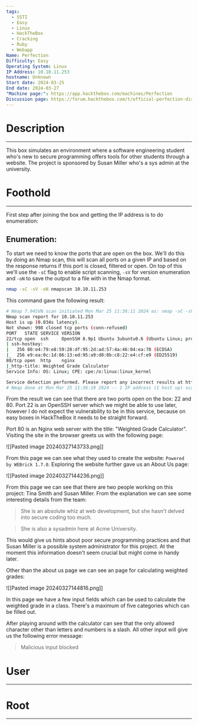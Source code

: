 ```yaml
---
tags:
  - SSTI
  - Easy
  - Linux
  - HackTheBox
  - Cracking
  - Ruby
  - Webapp
Name: Perfection
Difficulty: Easy
Operating System: Linux
IP Address: 10.10.11.253
hostname: Unknown
Start date: 2024-03-25
End date: 2024-03-27
"Machine page:": https://app.hackthebox.com/machines/Perfection
Discussion page: https://forum.hackthebox.com/t/official-perfection-discussion/309066
---
```

# Description
---
This box simulates an environment where a software engineering student who's new to secure programming offers tools for other students through a website. The project is sponsored by Susan Miller who's a sys admin at the university.
# Foothold
---
First step after joining the box and getting the IP address is to do enumeration:
## Enumeration:
To start we need to know the ports that are open on the box. We'll do this by doing an Nmap scan, this will scan all ports on a given IP and based on the response returns if this port is closed, filtered or open. On top of this we'll use the `-sC` flag to enable script scanning, `-sV` for version enumeration and `-oN` to save the output to a file with in the Nmap format.

```sh
nmap -sC -sV -oN nmapscan 10.10.11.253
```

This command gave the following result:

```sh
# Nmap 7.94SVN scan initiated Mon Mar 25 11:36:11 2024 as: nmap -sC -sV -oN nmapscan 10.10.11.253
Nmap scan report for 10.10.11.253
Host is up (0.034s latency).
Not shown: 998 closed tcp ports (conn-refused)
PORT   STATE SERVICE VERSION
22/tcp open  ssh     OpenSSH 8.9p1 Ubuntu 3ubuntu0.6 (Ubuntu Linux; protocol 2.0)
| ssh-hostkey: 
|   256 80:e4:79:e8:59:28:df:95:2d:ad:57:4a:46:04:ea:70 (ECDSA)
|_  256 e9:ea:0c:1d:86:13:ed:95:a9:d0:0b:c8:22:e4:cf:e9 (ED25519)
80/tcp open  http    nginx
|_http-title: Weighted Grade Calculator
Service Info: OS: Linux; CPE: cpe:/o:linux:linux_kernel

Service detection performed. Please report any incorrect results at https://nmap.org/submit/ .
# Nmap done at Mon Mar 25 11:36:19 2024 -- 1 IP address (1 host up) scanned in 8.04 seconds
```

From the result we can see that there are two ports open on the box: 22 and 80. Port 22 is an OpenSSH server which we might be able to use later, however I do not expect the vulnerability to be in this service, because on easy boxes in HackTheBox it needs to be straight forward.

Port 80 is an Nginx web server with the title: "Weighted Grade Calculator". Visiting the site in the browser greets us with the following page:

![[Pasted image 20240327143733.png]]

From this page we can see what they used to create the website: `Powered by WEBrick 1.7.0`.
Exploring the website further gave us an About Us page:

![[Pasted image 20240327144236.png]]

From this page we can see that there are two people working on this project: Tina Smith and Susan Miller. From the explanation we can see some interesting details from the team:

> She is an absolute whiz at web development, but she hasn't delved into secure coding too much.

>She is also a sysadmin here at Acme University.

This would give us hints about poor secure programming practices and that Susan Miller is a possible system administrator for this project. At the moment this information doesn't seem crucial but might come in handy later.

Other than the about us page we can see an page for calculating weighted grades:

![[Pasted image 20240327144816.png]]

In this page we have a few input fields which can be used to calculate the weighted grade in a class. There's a maximum of five categories which can be filled out.

After playing around with the calculator can see that the only allowed character other than letters and numbers is a slash. All other input will give us the following error message:

> Malicious input blocked



# User
---

# Root
---